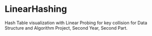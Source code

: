# LinearHashing

Hash Table visualization with Linear Probing for key collision for Data Structure and Algorithm Project, Second Year, Second Part.
